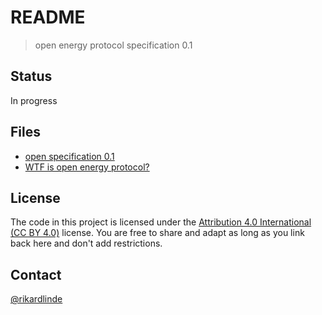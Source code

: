 # README

> open energy protocol specification 0.1

## Status

In progress


## Files

* [open specification 0.1](https://github.com/growsverige/open-specification-01)
* [WTF is open energy protocol?](https://github.com/growsverige/)


## License

The code in this project is licensed under the [Attribution 4.0 International (CC BY 4.0)](https://creativecommons.org/licenses/by/4.0/) license. You are free to share and adapt as long as you link back here and don't add restrictions.


## Contact

[@rikardlinde](https://github.com/rikardlinde)
